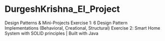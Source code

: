 # DurgeshKrishna_EI_Project
Design Patterns &amp; Mini-Projects 
Exercise 1: 6 Design Pattern Implementations (Behavioral, Creational, Structural) 
Exercise 2: Smart Home System with SOLID principles | Built with Java
